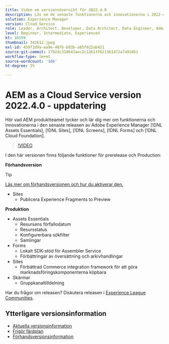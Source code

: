 ```yaml
---
title: Video om versionsöversikt för 2022.4.0
description: Läs om de senaste funktionerna och innovationerna i 2022-4-0-utgåvan av Adobe Experience Manager [!DNL Assets Essentials], [!DNL Sites], [!DNL Screens], [!DNL Forms] och [!DNL Cloud Foundation].
solution: Experience Manager
version: Cloud Service
role: Leader, Architect, Developer, Data Architect, Data Engineer, Admin, User
level: Beginner, Intermediate, Experienced
kt: 10359
thumbnail: 342612.jpeg
exl-id: 459f1d9a-ea9e-487b-b83b-a85f022ab421
source-git-commit: 1792dc318643aec2c12613f621361d72a7a918b1
workflow-type: tm+mt
source-wordcount: '166'
ht-degree: 3%

---
```


# AEM as a Cloud Service version 2022.4.0 - uppdatering

Hör vad AEM produktteamet tycker och lär dig mer om funktionerna och innovationerna i den senaste releasen av Adobe Experience Manager [!DNL Assets Essentials], [!DNL Sites], [!DNL Screens], [!DNL Forms] och [!DNL Cloud Foundation].

>[!VIDEO](https://video.tv.adobe.com/v/342612/?quality=12&learn=on)

I den här versionen finns följande funktioner för prerelease och Production:

**Förhandsversion**

>[!TIP]
>
>[Läs mer om förhandsversionen och hur du aktiverar den.](https://experienceleague.adobe.com/docs/experience-manager-cloud-service/content/release-notes/prerelease.html)

* Sites
   * Publicera Experience Fragments to Preview

**Produktion**

* Assets Essentials
   * Resursens förfallodatum
   * Resursstatus
   * Konfigurerbara sökfilter
   * Samlingar
* Forms
   * Lokalt SDK-stöd för Assembler Service
   * Förbättringar av översättning och arkivhandlingar
* Sites
   * Förbättrad Commerce integration framework för att göra marknadsföringskomponenterna köpbara
* Skärmar
   * Gruppkanaltilldelning

Har du frågor om releasen?  Diskutera releasen i [Experience League Communities](https://adobe.ly/3LO0gOo).

## Ytterligare versionsinformation

* [Aktuella versionsinformation](https://experienceleague.adobe.com/docs/experience-manager-cloud-service/content/release-notes/home.html)
* [Frigör färdplan](https://experienceleague.adobe.com/docs/experience-manager-release-information/aem-release-updates/update-releases-roadmap.html)
* [Förhandsversionsinformation](https://experienceleague.adobe.com/docs/experience-manager-cloud-service/content/release-notes/prerelease.html)

